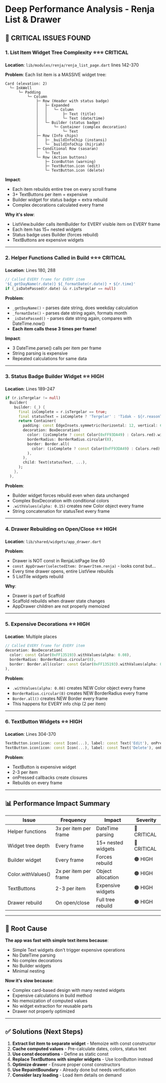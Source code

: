 # Deep Performance Analysis - Renja List & Drawer

## 🔴 CRITICAL ISSUES FOUND

### 1. **List Item Widget Tree Complexity** ⭐⭐⭐ CRITICAL
**Location**: `lib/modules/renja/renja_list_page.dart` lines 142-370

**Problem**: Each list item is a MASSIVE widget tree:
```
Card (elevation: 2)
  └─ InkWell
      └─ Padding
          └─ Column
              ├─ Row (Header with status badge)
              │   ├─ Expanded
              │   │   └─ Column
              │   │       ├─ Text (title)
              │   │       └─ Text (date/time)
              │   └─ Builder (status badge)
              │       └─ Container (complex decoration)
              │           └─ Text
              ├─ Row (Info chips)
              │   ├─ _buildInfoChip (instansi)
              │   └─ _buildInfoChip (hijriah)
              ├─ Conditional Row (sasaran)
              │   └─ Text
              └─ Row (Action buttons)
                  ├─ IconButton (warning)
                  ├─ TextButton.icon (edit)
                  └─ TextButton.icon (delete)
```

**Impact**: 
- Each item rebuilds entire tree on every scroll frame
- 3+ TextButtons per item = expensive
- Builder widget for status badge = extra rebuild
- Complex decorations calculated every frame

**Why it's slow**:
- ListView.builder calls itemBuilder for EVERY visible item on EVERY frame
- Each item has 15+ nested widgets
- Status badge uses Builder (forces rebuild)
- TextButtons are expensive widgets

---

### 2. **Helper Functions Called in Build** ⭐⭐⭐ CRITICAL
**Location**: Lines 180, 288

```dart
// Called EVERY frame for EVERY item
'${_getDayName(r.date)} ${_formatDate(r.date)} • ${r.time}'
if (_isDatePassed(r.date) && r.isTergelar == null)
```

**Problem**:
- `_getDayName()` - parses date string, does weekday calculation
- `_formatDate()` - parses date string again, formats month
- `_isDatePassed()` - parses date string again, compares with DateTime.now()
- **Each item calls these 3 times per frame!**

**Impact**: 
- 3 DateTime.parse() calls per item per frame
- String parsing is expensive
- Repeated calculations for same data

---

### 3. **Status Badge Builder Widget** ⭐⭐ HIGH
**Location**: Lines 189-247

```dart
if (r.isTergelar != null)
  Builder(
    builder: (_) {
      final isComplete = r.isTergelar == true;
      final statusText = isComplete ? 'Tergelar' : 'Tidak - ${r.reasonTidakTergelar ?? 'No reason'}';
      return Container(
        padding: const EdgeInsets.symmetric(horizontal: 12, vertical: 6),
        decoration: BoxDecoration(
          color: (isComplete ? const Color(0xFF93DA49) : Colors.red).withValues(alpha: 0.15),
          borderRadius: BorderRadius.circular(8),
          border: Border.all(
            color: (isComplete ? const Color(0xFF93DA49) : Colors.red).withValues(alpha: 0.5),
          ),
        ),
        child: Text(statusText, ...),
      );
    },
  ),
```

**Problem**:
- Builder widget forces rebuild even when data unchanged
- Complex BoxDecoration with conditional colors
- `.withValues(alpha: 0.15)` creates new Color object every frame
- String concatenation for statusText every frame

---

### 4. **Drawer Rebuilding on Open/Close** ⭐⭐ HIGH
**Location**: `lib/shared/widgets/app_drawer.dart`

**Problem**:
- Drawer is NOT const in RenjaListPage line 60
- `const AppDrawer(selectedItem: DrawerItem.renja)` - looks const but...
- Every time drawer opens, entire ListView rebuilds
- 5 ListTile widgets rebuild

**Why**:
- Drawer is part of Scaffold
- Scaffold rebuilds when drawer state changes
- AppDrawer children are not properly memoized

---

### 5. **Expensive Decorations** ⭐⭐ HIGH
**Location**: Multiple places

```dart
// Called EVERY frame for EVERY item
decoration: BoxDecoration(
  color: const Color(0xFF135193).withValues(alpha: 0.08),
  borderRadius: BorderRadius.circular(8),
  border: Border.all(color: const Color(0xFF135193).withValues(alpha: 0.2)),
),
```

**Problem**:
- `.withValues(alpha: 0.08)` creates NEW Color object every frame
- `BorderRadius.circular(8)` creates NEW BorderRadius every frame
- `Border.all()` creates NEW Border every frame
- This happens for EVERY info chip (2 per item)

---

### 6. **TextButton Widgets** ⭐⭐ HIGH
**Location**: Lines 304-370

```dart
TextButton.icon(icon: const Icon(...), label: const Text('Edit'), onPressed: ...)
TextButton.icon(icon: const Icon(...), label: const Text('Delete'), onPressed: ...)
```

**Problem**:
- TextButton is expensive widget
- 2-3 per item
- onPressed callbacks create closures
- Rebuilds on every frame

---

## 📊 Performance Impact Summary

| Issue | Frequency | Impact | Severity |
|-------|-----------|--------|----------|
| Helper functions | 3x per item per frame | DateTime parsing | 🔴 CRITICAL |
| Widget tree depth | Every frame | 15+ nested widgets | 🔴 CRITICAL |
| Builder widget | Every frame | Forces rebuild | 🟠 HIGH |
| Color.withValues() | 2x per item per frame | Object allocation | 🟠 HIGH |
| TextButtons | 2-3 per item | Expensive widgets | 🟠 HIGH |
| Drawer rebuild | On open/close | Full tree rebuild | 🟠 HIGH |

---

## 🎯 Root Cause

**The app was fast with simple text items because**:
- Simple Text widgets don't trigger expensive operations
- No DateTime parsing
- No complex decorations
- No Builder widgets
- Minimal nesting

**Now it's slow because**:
- Complex card-based design with many nested widgets
- Expensive calculations in build method
- No memoization of computed values
- No widget extraction for reusable parts
- Drawer not properly optimized

---

## ✅ Solutions (Next Steps)

1. **Extract list item to separate widget** - Memoize with const constructor
2. **Cache computed values** - Pre-calculate dates, colors, status text
3. **Use const decorations** - Define as static const
4. **Replace TextButtons with simpler widgets** - Use IconButton instead
5. **Optimize drawer** - Ensure proper const constructors
6. **Use RepaintBoundary** - Already done but needs verification
7. **Consider lazy loading** - Load item details on demand


